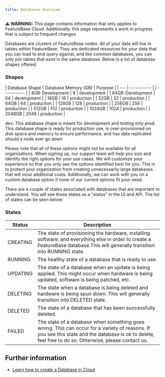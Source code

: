 ```yaml
---
title: Databases Overview
---
```


 **⚠ WARNING:** This page contains information that only applies to FeatureBase Cloud. Additionally, this page represents a work in progress that is subject to frequent changes.

Databases are clusters of FeatureBase nodes. All of your data will live in tables within FeatureBase. They are dedicated resources for your data that you can load to and query against, and like common databases, you can only join tables that exist in the same database. Below is a list of database shapes offered:

### Shapes

| Database Shape | Database Memory (GB) | Purpose        |
| ---                    | ----------- | | ----------- |
| 8GB-Development        | 8       | development         |
| 64GB-Development       | 64      | development         |
| 16GB                   | 16      | production        |
| 32GB                   | 32      | production        |
| 64GB                   | 64      | production        |
| 128GB                  | 128     | production        |
| 256GB                  | 256     | production        |
| 512GB                  | 512     | production        |
| 1024GB                 | 1024    | production        |
| 2048GB                 | 2048    | production        |

dev: This database shape is meant for development and testing only
prod: This database shape is ready for production use, is over-provisioned on disk space and memory to ensure performance, and has data replicated should a node ever go down

Please note that all of these options might not be available for all organizations. When signing up, our support team will help you size and identify the right options for your use cases. We will customize your experience so that you only see the options identified best for you. This is to protect your organization from creating unnecessarily large databases that will incur additional costs. Additionally, we can work with you on a custom database option if none of our current options fit your need.

There are a couple of states associated with databases that are important to understand. You will see these states as a “status” in the UI and API. The list of states can be seen below:

### States

|Status | Description  |
| --- | ----------- |
|CREATING           |  The state of provisioning the hardware, installing software, and everything else in order to create a FeatureBase database.This will generally transition into RUNNING state. |
|RUNNING           |  The healthy state of a database that is ready to use. |
|UPDATING           |  The state of a database when an update is being applied. This might occur when hardware is being updated, software is being patched, etc. |
|DELETING           |  The state when a database is being deleted and hardware is being spun down. This will generally transition into DELETED state. |
|DELETED           |  The state of a database that has been successfully deleted. |
|FAILED           |  The state of a database when something goes wrong. This can occur for a variety of reasons. If you see this state and the database is ok to delete, feel free to do so. Otherwise, please contact us.|

## Further information

* [Learn how to create a Database in Cloud](/cloud/cloud-data-ingestion/creating-database)
